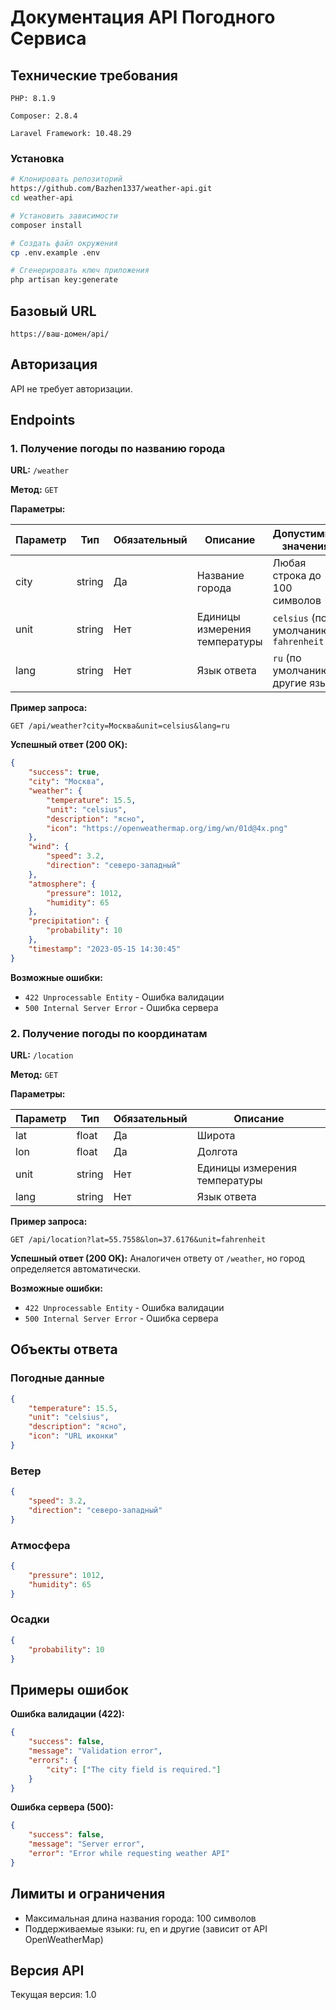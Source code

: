 # Документация API Погодного Сервиса

## Технические требования
`PHP: 8.1.9`

`Composer: 2.8.4`

`Laravel Framework: 10.48.29`

### Установка

```bash
# Клонировать репозиторий
https://github.com/Bazhen1337/weather-api.git
cd weather-api

# Установить зависимости
composer install

# Создать файл окружения
cp .env.example .env

# Сгенерировать ключ приложения
php artisan key:generate
```

## Базовый URL
`https://ваш-домен/api/`

## Авторизация
API не требует авторизации.

## Endpoints

### 1. Получение погоды по названию города

**URL:** `/weather`

**Метод:** `GET`

**Параметры:**

| Параметр | Тип    | Обязательный | Описание                          | Допустимые значения               |
|----------|--------|--------------|-----------------------------------|-----------------------------------|
| city     | string | Да           | Название города                   | Любая строка до 100 символов      |
| unit     | string | Нет          | Единицы измерения температуры     | `celsius` (по умолчанию), `fahrenheit` |
| lang     | string | Нет          | Язык ответа                       | `ru` (по умолчанию), другие языки |

**Пример запроса:**
```
GET /api/weather?city=Москва&unit=celsius&lang=ru
```

**Успешный ответ (200 OK):**
```json
{
    "success": true,
    "city": "Москва",
    "weather": {
        "temperature": 15.5,
        "unit": "celsius",
        "description": "ясно",
        "icon": "https://openweathermap.org/img/wn/01d@4x.png"
    },
    "wind": {
        "speed": 3.2,
        "direction": "северо-западный"
    },
    "atmosphere": {
        "pressure": 1012,
        "humidity": 65
    },
    "precipitation": {
        "probability": 10
    },
    "timestamp": "2023-05-15 14:30:45"
}
```

**Возможные ошибки:**

- `422 Unprocessable Entity` - Ошибка валидации
- `500 Internal Server Error` - Ошибка сервера

### 2. Получение погоды по координатам

**URL:** `/location`

**Метод:** `GET`

**Параметры:**

| Параметр | Тип    | Обязательный | Описание                          |
|----------|--------|--------------|-----------------------------------|
| lat      | float  | Да           | Широта                            |
| lon      | float  | Да           | Долгота                           |
| unit     | string | Нет          | Единицы измерения температуры     |
| lang     | string | Нет          | Язык ответа                       |

**Пример запроса:**
```
GET /api/location?lat=55.7558&lon=37.6176&unit=fahrenheit
```

**Успешный ответ (200 OK):**
Аналогичен ответу от `/weather`, но город определяется автоматически.

**Возможные ошибки:**

- `422 Unprocessable Entity` - Ошибка валидации
- `500 Internal Server Error` - Ошибка сервера

## Объекты ответа

### Погодные данные
```json
{
    "temperature": 15.5,
    "unit": "celsius",
    "description": "ясно",
    "icon": "URL иконки"
}
```

### Ветер
```json
{
    "speed": 3.2,
    "direction": "северо-западный"
}
```

### Атмосфера
```json
{
    "pressure": 1012,
    "humidity": 65
}
```

### Осадки
```json
{
    "probability": 10
}
```

## Примеры ошибок

**Ошибка валидации (422):**
```json
{
    "success": false,
    "message": "Validation error",
    "errors": {
        "city": ["The city field is required."]
    }
}
```

**Ошибка сервера (500):**
```json
{
    "success": false,
    "message": "Server error",
    "error": "Error while requesting weather API"
}
```

## Лимиты и ограничения
- Максимальная длина названия города: 100 символов
- Поддерживаемые языки: ru, en и другие (зависит от API OpenWeatherMap)

## Версия API
Текущая версия: 1.0
